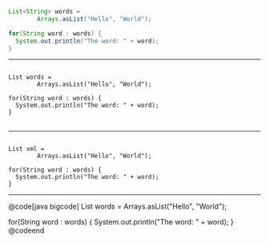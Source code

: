 
```java
List<String> words =
        Arrays.asList("Hello", "World");

for(String word : words) {
  System.out.println("The word: " + word);
}
```

---

<pre>
<code>
List<String> words =
        Arrays.asList("Hello", "World");

for(String word : words) {
  System.out.println("The word: " + word);
}
</code>
</pre>

---

<pre><code class="hljs lang-java">
List<String> xml =
        Arrays.asList("Hello", "World");

for(String word : words) {
  System.out.println("The word: " + word);
}
</code></pre>

---

@code[java bigcode]
List<String> words =
        Arrays.asList("Hello", "World");

for(String word : words) {
  System.out.println("The word: " + word);
}
@codeend

